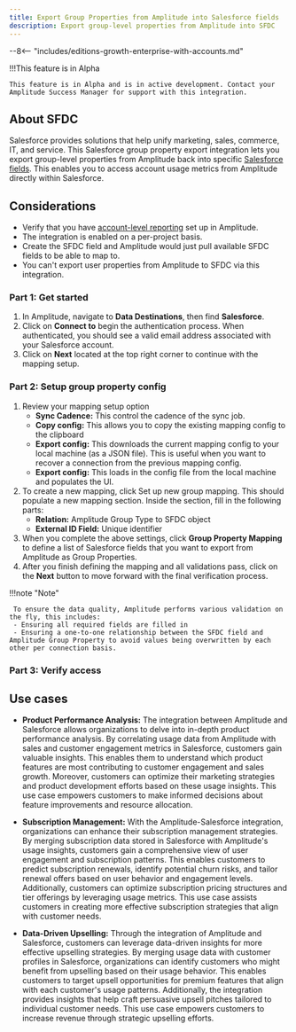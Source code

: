 ```yaml
---
title: Export Group Properties from Amplitude into Salesforce fields
description: Export group-level properties from Amplitude into SFDC
---
```


--8<-- "includes/editions-growth-enterprise-with-accounts.md"

!!!This feature is in Alpha

    This feature is in Alpha and is in active development. Contact your Amplitude Success Manager for support with this integration.

## About SFDC

Salesforce provides solutions that help unify marketing, sales, commerce, IT, and service. This Salesforce group property export integration lets you export group-level properties from Amplitude back into specific [Salesforce fields](https://developer.salesforce.com/docs/atlas.en-us.object_reference.meta/object_reference/sforce_api_objects_concepts.htm). This enables you to access account usage metrics from Amplitude directly within Salesforce.

## Considerations

- Verify that you have [account-level reporting](https://help.amplitude.com/hc/en-us/articles/5332668738331) set up in Amplitude.
- The integration is enabled on a per-project basis.
- Create the SFDC field and Amplitude would just pull available SFDC fields to be able to map to.
- You can't export user properties from Amplitude to SFDC via this integration.

### Part 1: Get started

1. In Amplitude, navigate to **Data Destinations**, then find **Salesforce**.
2. Click on **Connect to** begin the authentication process. When authenticated, you should see a valid email address associated with your Salesforce account.
3. Click on **Next** located at the top right corner to continue with the mapping setup.

### Part 2: Setup group property config

1. Review your mapping setup option
    - **Sync Cadence:** This control the cadence of the sync job.
    - **Copy config:** This allows you to copy the existing mapping config to the clipboard
    - **Export config:** This downloads the current mapping config to your local machine (as a JSON file). This is useful when you want to recover a connection from the previous mapping config.
    - **Export config:** This loads in the config file from the local machine and populates the UI.
2. To create a new mapping, click Set up new group mapping. This should populate a new mapping section. Inside the section, fill in the following parts:
    - **Relation:** Amplitude Group Type to SFDC object 
    - **External ID Field:** Unique identifier
3. When you complete the above settings, click **Group Property Mapping** to define a list of Salesforce fields that you want to export from Amplitude as Group Properties.
4. After you finish defining the mapping and all validations pass, click on the **Next** button to move forward with the final verification process.

!!!note "Note"

     To ensure the data quality, Amplitude performs various validation on the fly, this includes: 
     - Ensuring all required fields are filled in 
     - Ensuring a one-to-one relationship between the SFDC field and Amplitude Group Property to avoid values being overwritten by each other per connection basis.

### Part 3: Verify access

## Use cases

- **Product Performance Analysis:** The integration between Amplitude and Salesforce allows organizations to delve into in-depth product performance analysis. By correlating usage data from Amplitude with sales and customer engagement metrics in Salesforce, customers gain valuable insights. This enables them to understand which product features are most contributing to customer engagement and sales growth. Moreover, customers can optimize their marketing strategies and product development efforts based on these usage insights. This use case empowers customers to make informed decisions about feature improvements and resource allocation.
  
- **Subscription Management:** With the Amplitude-Salesforce integration, organizations can enhance their subscription management strategies. By merging subscription data stored in Salesforce with Amplitude's usage insights, customers gain a comprehensive view of user engagement and subscription patterns. This enables customers to predict subscription renewals, identify potential churn risks, and tailor renewal offers based on user behavior and engagement levels. Additionally, customers can optimize subscription pricing structures and tier offerings by leveraging usage metrics. This use case assists customers in creating more effective subscription strategies that align with customer needs.
  
- **Data-Driven Upselling:** Through the integration of Amplitude and Salesforce, customers can leverage data-driven insights for more effective upselling strategies. By merging usage data with customer profiles in Salesforce, organizations can identify customers who might benefit from upselling based on their usage behavior. This enables customers to target upsell opportunities for premium features that align with each customer's usage patterns. Additionally, the integration provides insights that help craft persuasive upsell pitches tailored to individual customer needs. This use case empowers customers to increase revenue through strategic upselling efforts.
